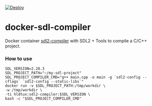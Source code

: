 [![Deploy](https://github.com/humbertodias/docker-sdl-compiler/actions/workflows/deploy.yaml/badge.svg)](https://github.com/humbertodias/docker-sdl-compiler/actions/workflows/deploy.yaml)

# docker-sdl-compiler

Docker container [sdl2-compiler](https://hub.docker.com/repository/docker/hldtux/sdl2-compiler) with SDL2 + Tools to compile a C/C++ project.

### How to use

```shell
SDL_VERSION=2.28.3
SDL_PROJECT_PATH="~/my-sdl-project"
SDL_PROJECT_COMPILER_CMD="g++ main.cpp -o main -g `sdl2-config --cflags` `sdl2-config --static-libs`"
docker run -v $SDL_PROJECT_PATH:/tmp/workdir \
-w /tmp/workdir \
-ti hldtux:sdl2-compiler:$SDL_VERSION \
bash -c "$SDL_PROJECT_COMPILER_CMD"
```

